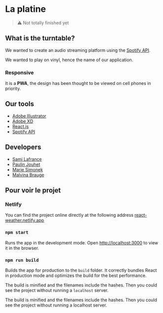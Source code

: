 # La platine

> ⚠️ Not totally finished yet

## What is the turntable?

We wanted to create an audio streaming platform using the [Spotify API](https://developer.spotify.com/documentation/web-api/).

We wanted to play on vinyl, hence the name of our application.

### Responsive

It is a **PWA**, the design has been thought to be viewed on cell phones in priority.

## Our tools

- [Adobe Illustrator](https://www.adobe.com/fr/products/illustrator.html)
- [Adobe XD](https://www.adobe.com/fr/products/xd.html)
- [React.js](https://fr.reactjs.org/)
- [Spotify API](https://developer.spotify.com/documentation/web-api/)

## Developers

- [Sami Lafrance](https://samilafrance.com)
- [Paulin Jouhet](https://soundcloud.com/p-jo-892635371?ref=clipboard)
- [Marie Simonek](https://www.behance.net/mariesmk)
- [Malvina Brauge](https://malvinabrauge.com/)

## Pour voir le projet

### Netlify

You can find the project online directly at the following address [react-weather.netlify.app](https://react-weather.netlify.app)

### `npm start`

Runs the app in the development mode.
Open [http://localhost:3000](http://localhost:3000) to view it in the browser.

### `npm run build`

Builds the app for production to the `build` folder.
It correctly bundles React in production mode and optimizes the build for the best performance.

The build is minified and the filenames include the hashes.
Then you could see the project without running a `localhost` server.

The build is minified and the filenames include the hashes. Then you could see the project without running a localhost server.
